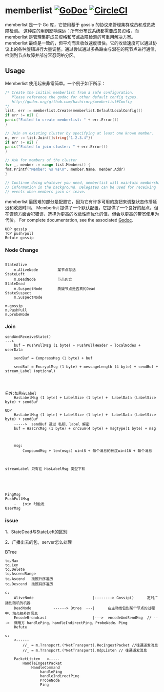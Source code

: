 # memberlist [![GoDoc](https://godoc.org/github.com/hashicorp/memberlist?status.png)](https://godoc.org/github.com/hashicorp/memberlist) [![CircleCI](https://circleci.com/gh/hashicorp/memberlist.svg?style=svg)](https://circleci.com/gh/hashicorp/memberlist)

memberlist 是一个 Go 库，它使用基于 gossip 的协议来管理集群成员和成员故障检测。 这种库的用例影响深远：所有分布式系统都需要成员资格，而 memberlist 是管理集群成员资格和节点故障检测的可重用解决方案。
memberlist 最终是一致的，但平均而言收敛速度很快。它的收敛速度可以通过协议上的各种旋钮进行大量调整。通过尝试通过多条路由与潜在的死节点进行通信，检测到节点故障并部分容忍网络分区。

## Usage

Memberlist 使用起来非常简单。一个例子如下所示：

```go
/* Create the initial memberlist from a safe configuration.
   Please reference the godoc for other default config types.
   http://godoc.org/github.com/hashicorp/memberlist#Config
*/
list, err := memberlist.Create(memberlist.DefaultLocalConfig())
if err != nil {
panic("Failed to create memberlist: " + err.Error())
}

// Join an existing cluster by specifying at least one known member.
n, err := list.Join([]string{"1.2.3.4"})
if err != nil {
panic("Failed to join cluster: " + err.Error())
}

// Ask for members of the cluster
for _, member := range list.Members() {
fmt.Printf("Member: %s %s\n", member.Name, member.Addr)
}

// Continue doing whatever you need, memberlist will maintain membership
// information in the background. Delegates can be used for receiving
// events when members join or leave.
```

memberlist 最困难的部分是配置它，因为它有许多可用的旋钮来调整状态传播延迟和收敛时间。 Memberlist
提供了一个默认配置，它提供了一个良好的起点，但在谨慎方面会犯错误，选择为更高的收敛性而优化的值，但会以更高的带宽使用为代价。 For complete documentation, see the
associated [Godoc](http://godoc.org/github.com/hashicorp/memberlist).

``` 
UDP gossip 
TCP push/pull
Refute gossip
```

### Node Change

```

StateAlive 
    m.AliveNode         某节点存活
StateLeft
    m.DeadNode          节点死亡
StateDead
    m.SuspectNode       质疑节点是否真的Dead
StateSuspect
    m.SuspectNode

```

```
m.gossip
m.PushPull
m.probeNode
```

### Join

```
sendAndReceiveState()
---> 
    buf = PushPullMsg (1 byte) + PushPullHeader + localNodes + userData
    
    sendBuf = CompressMsg (1 byte) + buf
    
    sendBuf = EncryptMsg (1 byte) + messageLength (4 byte) + sendBuf + stream_Label (optional)
    
            
    
    
另外:如果有Label
    HasLabelMsg (1 byte) + LabelSize (1 byte) +  LabelData (LabelSize byte) + sendBuf
    
UDP 
    HasLabelMsg (1 byte) + LabelSize (1 byte) +  LabelData (LabelSize byte) + sendBuf
    ----->  sendBuf 通过 私钥、label 解密
    buf = HasCrcMsg (1 byte) + crcSum(4 byte) + msgType(1 byte) + msg
    
    
    
    msg:
        CompoundMsg + len(msgs) uint8 + 每个消息的长度uint16 + 每个消息
    
    
```

```
streamLabel 只有在 HasLabelMsg 类型下有





PingMsg
PushPullMsg
    -   join 时触发
UserMsg
```

### issue

1、StateDead与StateLeft的区别

2、广播出去的包，server怎么处理

BTree

```
tq.Max
tq.Len
tq.Delete
tq.AscendRange
tq.Ascend   按照升序遍历
tq.Descend  按照将序遍历

```

``` Broadcast
c:
    AliveNode                           |--------> Gossip()      定时广播到随机的机器
    DeadNode          ------> Btree  ---|      在主动发包到某个节点的过程中，填充额外的信息
    EncodeBroadcast                     |--->  encodeAndSendMsg  // --->  调用方 handlePing、handleIndirectPing、ProbeNode、Ping  
    Refute

s:
    <------
        //_ = m.Transport.(*NetTransport).RecIngestPacket //往通道发消息
        //_ = m.Transport.(*NetTransport).UdpListen // 往通道发消息
			
    PacketListen   <-----
        HandleIngestPacket
            HandleCommand
                handlePing
                handleIndirectPing
                ProbeNode
                Ping  


```